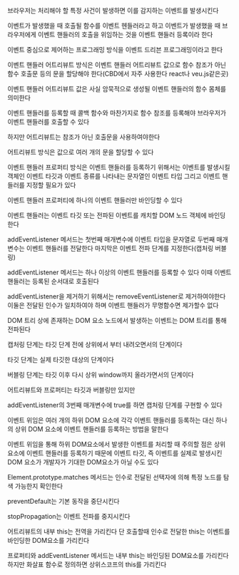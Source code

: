 브라우저는 처리해야 할 특정 사건이 발생하면 이를 감지하는 이벤트를 발생시킨다

이벤트가 발생했을 때 호출될 함수를 이벤트 헨들러라고 하고 이벤트가 발생했을 때 브라우저에게 이벤트 핸들러의 호출을 위임하는 것을 이벤트 핸들러 등록이라 한다

이벤트 중심으로 제어하는 프로그래밍 방식을 이벤트 드리븐 프로그래밍이라고 한다

이벤트 핸들러 어트리뷰트 방식은 이벤트 핸들러 어트리뷰트 값으로 함수 참조가 아닌 함수 호출문 등의 문을 할당해야 한다(CBD에서 자주 사용한다 react나 veu.js같은곳)

이벤트 핸들러 어트리뷰트 값은 사실 암묵적으로 생성될 이벤트 핸들러의 함수 몸체를 의미한다

이벤트 핸들러를 등록할 때 콜백 함수와 마찬가지로 함수 참조를 등록해야 브라우저가 이벤트 핸들러를 호출할 수 있다

하지만 어트리뷰트는 참조가 아닌 호출문을 사용하여야한다

어트리뷰트 방식은 값으로 여러 개의 문을 할당할 수 있다

이벤트 핸들러 프로퍼티 방식은 이벤트 핸들러를 등록하기 위해서는 이벤트를 발생시킬 객체인 이벤트 타깃과 이벤트 종류를 나타내는 문자열인 이벤트 타입 그리고 이벤트 핸들러를 지정할 필요가 있다

이벤트 핸들러 프로퍼티에 하나의 이벤트 핸들러만 바인딩할 수 있다

이벤트 핸들러는 이벤트 타깃 또는 전파된 이벤트를 캐치할 DOM 노드 객체에 바인딩 한다

addEventListener 메서드는 첫번째 매개변수에 이벤트 타입을 문자열로 두번째 매개변수는 이벤트 핸들러를 전달한다 마지막은 이벤트 전파 단계를 지정한다(캡처링 버블링)

addEventListener 메서드는 하나 이상의 이벤트 핸들러를 등록할 수 있다 이때 이벤트 핸들러는 등록된 순서대로 호출된다

addEventListener을 제거하기 위해서는 removeEventListener로 제거하여야한다 이둘은 전달된 인수가 일치하여야 하며 이벤트 핸들러가 무명함수면 제가할수 없다

DOM 트리 상에 존재하는 DOM 요소 노드에서 발생하는 이벤트는 DOM 트리를 통해 전파된다

캡처링 단계는 타깃 단계 전에 상위에서 부터 내려오면서의 단계이다

타깃 단계는 실제 타깃한 대상의 단계이다

버블링 단계는 타깃 이후 다시 상위 window까지 올라가면서의 단계이다

어트리뷰트와 프로퍼티는 타깃과 버블링만 있지만

addEventListener의 3번째 매개변수에 true를 하면 캡처링 단계를 구현할 수 있다

이벤트 위임은 여러 개의 하위 DOM 요소에 각각 이벤트 핸들러를 등록하는 대신 하나의 상위 DOM 요소에 이벤트 핸들러를 등록하는 방법을 말한다

이벤트 위임을 통해 하위 DOM요소에서 발생한 이벤트를 처리할 때 주의할 점은 상위 요소에 이벤트 핸들러를 등록하기 때문에 이벤트 타깃, 즉 이벤트를 실제로 발생시킨 DOM 요소가 개발자가 기대한 DOM요소가 아닐 수도 있다

Element.prototype.matches 메서드는 인수로 전달된 선택자에 의해 특정 노드를 탐색 가능한지 확인한다

preventDefault는 기본 동작을 중단시킨다

stopPropagation는 이벤트 전파를 중지시킨다

어트리뷰트의 내부 this는 전역을 가리킨다 단 호출할때 인수로 전달한 this는 이벤트를 바인딩한 DOM요소를 가리킨다

프로퍼티와 addEventListener 메서드는 내부 this는 바인딩된 DOM요소를 가리킨다 하지만 화살표 함수로 정의하면 상위스코프의 this를 가리킨다